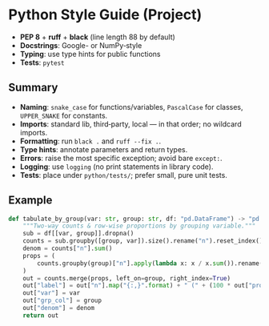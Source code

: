 # Python Style Guide (Project)

- **PEP 8** + **ruff** + **black** (line length 88 by default)
- **Docstrings**: Google- or NumPy‑style
- **Typing**: use type hints for public functions
- **Tests**: `pytest`

## Summary

- **Naming**: `snake_case` for functions/variables, `PascalCase` for classes,
  `UPPER_SNAKE` for constants.
- **Imports**: standard lib, third‑party, local — in that order; no wildcard imports.
- **Formatting**: run `black .` and `ruff --fix .`.
- **Type hints**: annotate parameters and return types.
- **Errors**: raise the most specific exception; avoid bare `except:`.
- **Logging**: use `logging` (no print statements in library code).
- **Tests**: place under `python/tests/`; prefer small, pure unit tests.

## Example

```python
def tabulate_by_group(var: str, group: str, df: "pd.DataFrame") -> "pd.DataFrame":
    """Two-way counts & row-wise proportions by grouping variable."""
    sub = df[[var, group]].dropna()
    counts = sub.groupby([group, var]).size().rename("n").reset_index()
    denom = counts["n"].sum()
    props = (
        counts.groupby(group)["n"].apply(lambda x: x / x.sum()).rename("proportion")
    )
    out = counts.merge(props, left_on=group, right_index=True)
    out["label"] = out["n"].map("{:,}".format) + " (" + (100 * out["proportion"]).round(0).astype(int).astype(str) + "%)"
    out["var"] = var
    out["grp_col"] = group
    out["denom"] = denom
    return out
```